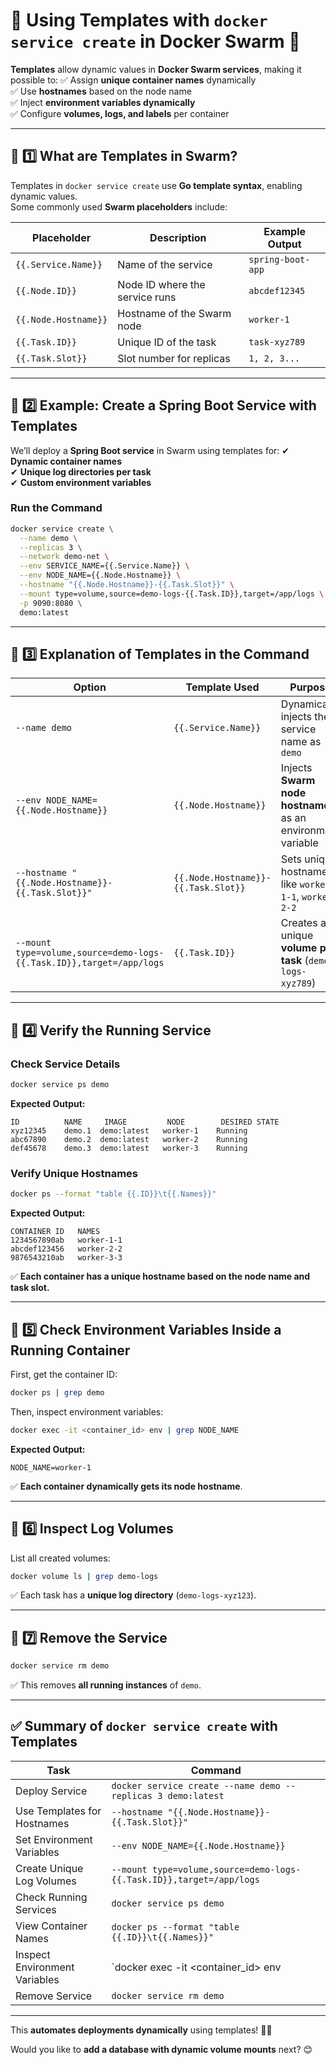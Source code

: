 # **🔹 Using Templates with `docker service create` in Docker Swarm** 🚀  

**Templates** allow dynamic values in **Docker Swarm services**, making it possible to:
✅ Assign **unique container names** dynamically  
✅ Use **hostnames** based on the node name  
✅ Inject **environment variables dynamically**  
✅ Configure **volumes, logs, and labels** per container  

---

## **📌 1️⃣ What are Templates in Swarm?**
Templates in `docker service create` use **Go template syntax**, enabling dynamic values.  
Some commonly used **Swarm placeholders** include:

| **Placeholder** | **Description** | **Example Output** |
|---------------|----------------|--------------------|
| `{{.Service.Name}}` | Name of the service | `spring-boot-app` |
| `{{.Node.ID}}` | Node ID where the service runs | `abcdef12345` |
| `{{.Node.Hostname}}` | Hostname of the Swarm node | `worker-1` |
| `{{.Task.ID}}` | Unique ID of the task | `task-xyz789` |
| `{{.Task.Slot}}` | Slot number for replicas | `1, 2, 3...` |

---

## **📌 2️⃣ Example: Create a Spring Boot Service with Templates**
We’ll deploy a **Spring Boot service** in Swarm using templates for:
✔ **Dynamic container names**  
✔ **Unique log directories per task**  
✔ **Custom environment variables**  

### **Run the Command**
```sh
docker service create \
  --name demo \
  --replicas 3 \
  --network demo-net \
  --env SERVICE_NAME={{.Service.Name}} \
  --env NODE_NAME={{.Node.Hostname}} \
  --hostname "{{.Node.Hostname}}-{{.Task.Slot}}" \
  --mount type=volume,source=demo-logs-{{.Task.ID}},target=/app/logs \
  -p 9090:8080 \
  demo:latest
```

---

## **📌 3️⃣ Explanation of Templates in the Command**
| **Option** | **Template Used** | **Purpose** |
|------------|------------------|-------------|
| `--name demo` | `{{.Service.Name}}` | Dynamically injects the service name as `demo` |
| `--env NODE_NAME={{.Node.Hostname}}` | `{{.Node.Hostname}}` | Injects **Swarm node hostname** as an environment variable |
| `--hostname "{{.Node.Hostname}}-{{.Task.Slot}}"` | `{{.Node.Hostname}}-{{.Task.Slot}}` | Sets unique hostnames like `worker-1-1`, `worker-2-2` |
| `--mount type=volume,source=demo-logs-{{.Task.ID}},target=/app/logs` | `{{.Task.ID}}` | Creates a unique **volume per task** (`demo-logs-xyz789`) |

---

## **📌 4️⃣ Verify the Running Service**
### **Check Service Details**
```sh
docker service ps demo
```
**Expected Output:**
```
ID          NAME     IMAGE         NODE        DESIRED STATE
xyz12345    demo.1  demo:latest   worker-1    Running
abc67890    demo.2  demo:latest   worker-2    Running
def45678    demo.3  demo:latest   worker-3    Running
```

### **Verify Unique Hostnames**
```sh
docker ps --format "table {{.ID}}\t{{.Names}}"
```
**Expected Output:**
```
CONTAINER ID   NAMES
1234567890ab   worker-1-1
abcdef123456   worker-2-2
9876543210ab   worker-3-3
```
✅ **Each container has a unique hostname based on the node name and task slot.**

---

## **📌 5️⃣ Check Environment Variables Inside a Running Container**
First, get the container ID:
```sh
docker ps | grep demo
```
Then, inspect environment variables:
```sh
docker exec -it <container_id> env | grep NODE_NAME
```
**Expected Output:**
```
NODE_NAME=worker-1
```
✅ **Each container dynamically gets its node hostname**.

---

## **📌 6️⃣ Inspect Log Volumes**
List all created volumes:
```sh
docker volume ls | grep demo-logs
```
✅ Each task has a **unique log directory** (`demo-logs-xyz123`).

---

## **📌 7️⃣ Remove the Service**
```sh
docker service rm demo
```
✅ This removes **all running instances** of `demo`.

---

## **✅ Summary of `docker service create` with Templates**
| **Task** | **Command** |
|----------|------------|
| Deploy Service | `docker service create --name demo --replicas 3 demo:latest` |
| Use Templates for Hostnames | `--hostname "{{.Node.Hostname}}-{{.Task.Slot}}"` |
| Set Environment Variables | `--env NODE_NAME={{.Node.Hostname}}` |
| Create Unique Log Volumes | `--mount type=volume,source=demo-logs-{{.Task.ID}},target=/app/logs` |
| Check Running Services | `docker service ps demo` |
| View Container Names | `docker ps --format "table {{.ID}}\t{{.Names}}"` |
| Inspect Environment Variables | `docker exec -it <container_id> env | grep NODE_NAME` |
| Remove Service | `docker service rm demo` |

---
This **automates deployments dynamically** using templates! 🚀🔥  

Would you like to **add a database with dynamic volume mounts** next? 😊
